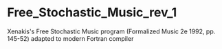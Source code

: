 # Free_Stochastic_Music_rev_1
 Xenakis's Free Stochastic Music program (Formalized Music 2e 1992, pp. 145-52) adapted to modern Fortran compiler
